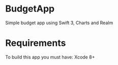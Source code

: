 # BudgetApp
Simple budget app using Swift 3, Charts and Realm

# Requirements
To build this app you must have:
Xcode 8+

